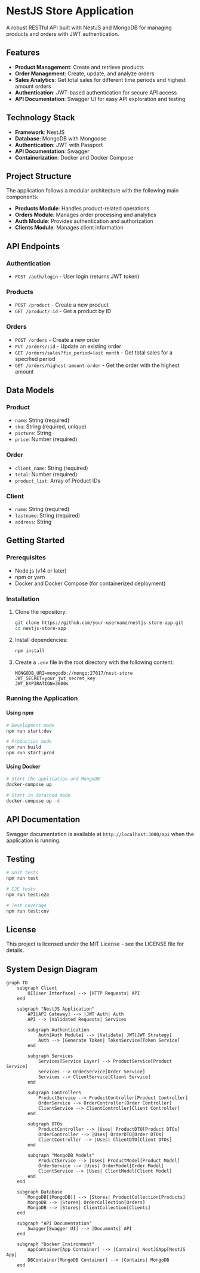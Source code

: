 # NestJS Store Application

A robust RESTful API built with NestJS and MongoDB for managing products and orders with JWT authentication.

## Features

- **Product Management**: Create and retrieve products
- **Order Management**: Create, update, and analyze orders
- **Sales Analytics**: Get total sales for different time periods and highest amount orders
- **Authentication**: JWT-based authentication for secure API access
- **API Documentation**: Swagger UI for easy API exploration and testing

## Technology Stack

- **Framework**: NestJS
- **Database**: MongoDB with Mongoose
- **Authentication**: JWT with Passport
- **API Documentation**: Swagger
- **Containerization**: Docker and Docker Compose

## Project Structure

The application follows a modular architecture with the following main components:

- **Products Module**: Handles product-related operations
- **Orders Module**: Manages order processing and analytics
- **Auth Module**: Provides authentication and authorization
- **Clients Module**: Manages client information

## API Endpoints

### Authentication

- `POST /auth/login` - User login (returns JWT token)

### Products

- `POST /product` - Create a new product
- `GET /product/:id` - Get a product by ID

### Orders

- `POST /orders` - Create a new order
- `PUT /orders/:id` - Update an existing order
- `GET /orders/sales?fix_period=last month` - Get total sales for a specified period
- `GET /orders/highest-amount-order` - Get the order with the highest amount

## Data Models

### Product

- `name`: String (required)
- `sku`: String (required, unique)
- `picture`: String
- `price`: Number (required)

### Order

- `client_name`: String (required)
- `total`: Number (required)
- `product_list`: Array of Product IDs

### Client

- `name`: String (required)
- `lastname`: String (required)
- `address`: String

## Getting Started

### Prerequisites

- Node.js (v14 or later)
- npm or yarn
- Docker and Docker Compose (for containerized deployment)

### Installation

1. Clone the repository:
   ```bash
   git clone https://github.com/your-username/nestjs-store-app.git
   cd nestjs-store-app
   ```

2. Install dependencies:
   ```bash
   npm install
   ```

3. Create a `.env` file in the root directory with the following content:
   ```
   MONGODB_URI=mongodb://mongo:27017/nest-store
   JWT_SECRET=your_jwt_secret_key
   JWT_EXPIRATION=3600s
   ```

### Running the Application

#### Using npm

```bash
# Development mode
npm run start:dev

# Production mode
npm run build
npm run start:prod
```

#### Using Docker

```bash
# Start the application and MongoDB
docker-compose up

# Start in detached mode
docker-compose up -d
```

## API Documentation

Swagger documentation is available at `http://localhost:3000/api` when the application is running.

## Testing

```bash
# Unit tests
npm run test

# E2E tests
npm run test:e2e

# Test coverage
npm run test:cov
```

## License

This project is licensed under the MIT License - see the LICENSE file for details.

## System Design Diagram

```mermaid
graph TD
    subgraph Client
        UI[User Interface] --> |HTTP Requests| API
    end
    
    subgraph "NestJS Application"
        API[API Gateway] --> |JWT Auth| Auth
        API --> |Validated Requests| Services
        
        subgraph Authentication
            Auth[Auth Module] --> |Validate| JWT[JWT Strategy]
            Auth --> |Generate Token| TokenService[Token Service]
        end
        
        subgraph Services
            Services[Service Layer] --> ProductService[Product Service]
            Services --> OrderService[Order Service]
            Services --> ClientService[Client Service]
        end
        
        subgraph Controllers
            ProductService --> ProductController[Product Controller]
            OrderService --> OrderController[Order Controller]
            ClientService --> ClientController[Client Controller]
        end
        
        subgraph DTOs
            ProductController --> |Uses| ProductDTO[Product DTOs]
            OrderController --> |Uses| OrderDTO[Order DTOs]
            ClientController --> |Uses| ClientDTO[Client DTOs]
        end
        
        subgraph "MongoDB Models"
            ProductService --> |Uses| ProductModel[Product Model]
            OrderService --> |Uses| OrderModel[Order Model]
            ClientService --> |Uses| ClientModel[Client Model]
        end
    end
    
    subgraph Database
        MongoDB[(MongoDB)] --> |Stores| ProductCollection[Products]
        MongoDB --> |Stores| OrderCollection[Orders] 
        MongoDB --> |Stores| ClientCollection[Clients]
    end
    
    subgraph "API Documentation"
        Swagger[Swagger UI] --> |Documents| API
    end
    
    subgraph "Docker Environment"
        AppContainer[App Container] --> |Contains| NestJSApp[NestJS App]
        DBContainer[MongoDB Container] --> |Contains| MongoDB
    end 
